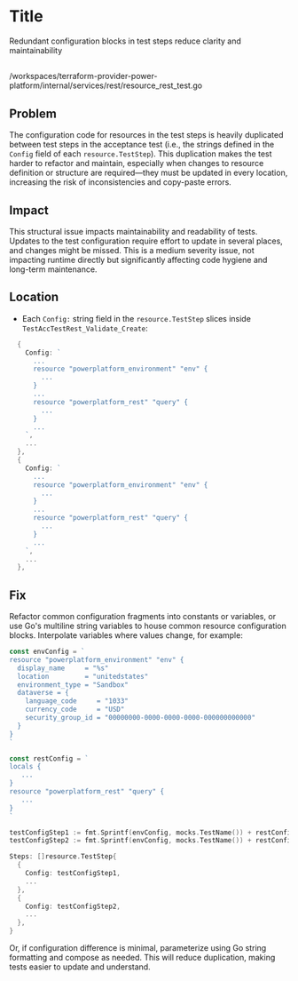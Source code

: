 # Title

Redundant configuration blocks in test steps reduce clarity and maintainability

##

/workspaces/terraform-provider-power-platform/internal/services/rest/resource_rest_test.go

## Problem

The configuration code for resources in the test steps is heavily duplicated between test steps in the acceptance test (i.e., the strings defined in the `Config` field of each `resource.TestStep`). This duplication makes the test harder to refactor and maintain, especially when changes to resource definition or structure are required—they must be updated in every location, increasing the risk of inconsistencies and copy-paste errors.

## Impact

This structural issue impacts maintainability and readability of tests. Updates to the test configuration require effort to update in several places, and changes might be missed. This is a medium severity issue, not impacting runtime directly but significantly affecting code hygiene and long-term maintenance.

## Location

- Each `Config:` string field in the `resource.TestStep` slices inside `TestAccTestRest_Validate_Create`:

```go
  {
    Config: `
      ...
      resource "powerplatform_environment" "env" {
        ...
      }
      ...
      resource "powerplatform_rest" "query" {
        ...
      }
      ...
    `,
    ...
  },
  {
    Config: `
      ...
      resource "powerplatform_environment" "env" {
        ...
      }
      ...
      resource "powerplatform_rest" "query" {
        ...
      }
      ...
    `,
    ...
  },
```

## Fix

Refactor common configuration fragments into constants or variables, or use Go's multiline string variables to house common resource configuration blocks. Interpolate variables where values change, for example:

```go
const envConfig = `
resource "powerplatform_environment" "env" {
  display_name     = "%s"
  location         = "unitedstates"
  environment_type = "Sandbox"
  dataverse = {
    language_code     = "1033"
    currency_code     = "USD"
    security_group_id = "00000000-0000-0000-0000-000000000000"
  }
}
`

const restConfig = `
locals {
   ...
}
resource "powerplatform_rest" "query" {
   ...
}
`

testConfigStep1 := fmt.Sprintf(envConfig, mocks.TestName()) + restConfig
testConfigStep2 := fmt.Sprintf(envConfig, mocks.TestName()) + restConfigStep2Diff // customize as needed

Steps: []resource.TestStep{
  {
    Config: testConfigStep1,
    ...
  },
  {
    Config: testConfigStep2,
    ...
  },
}
```

Or, if configuration difference is minimal, parameterize using Go string formatting and compose as needed. This will reduce duplication, making tests easier to update and understand.
